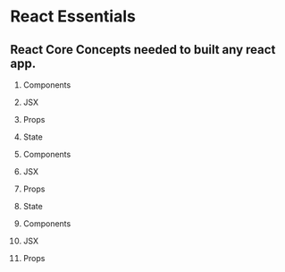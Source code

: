 # React Essentials

## React Core Concepts needed to built any react app.

1. Components 
2. JSX
4. Props
3. State

1. Components 
2. JSX
4. Props
3. State

1. Components 
2. JSX
4. Props